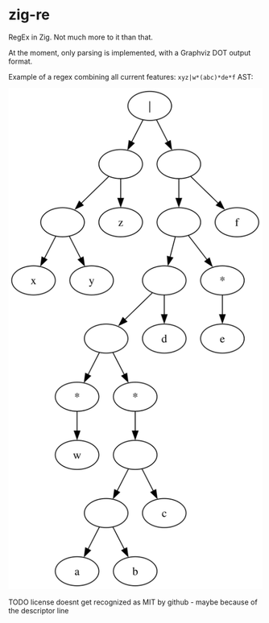 # zig-re
RegEx in Zig. Not much more to it than that.

At the moment, only parsing is implemented, with a Graphviz DOT output format.

Example of a regex combining all current features: `xyz|w*(abc)*de*f`
AST:

![](assets/example.svg)

TODO license doesnt get recognized as MIT by github - maybe because of the descriptor line
